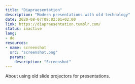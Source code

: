 ```yaml
---
title: "Diapraesentation"
description: "Modern presentations with old technology"
date: 2020-08-07T09:02:01+02:00
link: https://diapraesentation.tumblr.com/
status: inactive
lang:
- de
resources:
- name: screenshot
  src: "screenshot.png"
  params:
    description: "Screenshot"
---
```

About using old slide projectors for presentations.
